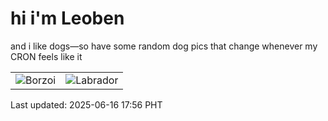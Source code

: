 # hi i'm Leoben

and i like dogs—so have some random dog pics that change whenever my CRON feels like it

|  |  |
|--------|----------|
| ![Borzoi](https://random-dog-vercel.vercel.app/api/random-borzoi?v=1750067809) | ![Labrador](https://random-dog-vercel.vercel.app/api/random-labrador?v=1750067809) |

Last updated: 2025-06-16 17:56 PHT
